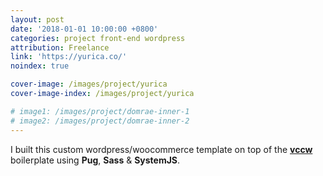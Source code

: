 ```yaml
---
layout: post
date: '2018-01-01 10:00:00 +0800'
categories: project front-end wordpress
attribution: Freelance
link: 'https://yurica.co/'
noindex: true

cover-image: /images/project/yurica
cover-image-index: /images/project/yurica

# image1: /images/project/domrae-inner-1
# image2: /images/project/domrae-inner-2
---
```


I built this custom wordpress/woocommerce template on top of the [**vccw**](http://vccw.cc/) boilerplate using **Pug**, **Sass** & **SystemJS**. 
